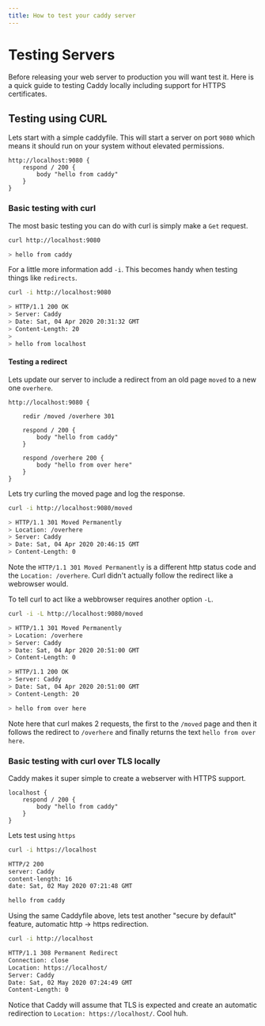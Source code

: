 ```yaml
---
title: How to test your caddy server
---
```


Testing Servers
=================

Before releasing your web server to production you will want test it. Here is a quick guide to testing Caddy locally including support for HTTPS certificates.

## Testing using CURL

Lets start with a simple caddyfile. This will start a server on port `9080` which means it should run on your system without elevated permissions.

```Caddyfile
http://localhost:9080 {
    respond / 200 {
        body "hello from caddy"
    }
}
```

### Basic testing with curl

The most basic testing you can do with curl is simply make a `Get` request.

```sh
curl http://localhost:9080

> hello from caddy
```

For a little more information add `-i`. This becomes handy when testing things like `redirects`.

```sh
curl -i http://localhost:9080

> HTTP/1.1 200 OK
> Server: Caddy
> Date: Sat, 04 Apr 2020 20:31:32 GMT
> Content-Length: 20
>
> hello from localhost
```

#### Testing a redirect

Lets update our server to include a redirect from an old page `moved` to a new one `overhere`.

```Caddyfile
http://localhost:9080 {

    redir /moved /overhere 301
    
    respond / 200 {
        body "hello from caddy"
    }

    respond /overhere 200 {
        body "hello from over here"
    }
}
```

Lets try curling the moved page and log the response.

```sh
curl -i http://localhost:9080/moved

> HTTP/1.1 301 Moved Permanently
> Location: /overhere
> Server: Caddy
> Date: Sat, 04 Apr 2020 20:46:15 GMT
> Content-Length: 0
```

Note the `HTTP/1.1 301 Moved Permanently` is a different http status code and the `Location: /overhere`. Curl didn't actually follow the redirect like a webrowser would.

To tell curl to act like a webbrowser requires another option `-L`.

```sh
curl -i -L http://localhost:9080/moved

> HTTP/1.1 301 Moved Permanently
> Location: /overhere
> Server: Caddy
> Date: Sat, 04 Apr 2020 20:51:00 GMT
> Content-Length: 0

> HTTP/1.1 200 OK
> Server: Caddy
> Date: Sat, 04 Apr 2020 20:51:00 GMT
> Content-Length: 20

> hello from over here
```

Note here that curl makes 2 requests, the first to the `/moved` page and then it follows the redirect to `/overhere` and finally returns the text `hello from over here`.

### Basic testing with curl over TLS locally

Caddy makes it super simple to create a webserver with HTTPS support.

```Caddyfile
localhost {
    respond / 200 {
        body "hello from caddy"
    }
}
```

Lets test using `https`

```sh
curl -i https://localhost

HTTP/2 200 
server: Caddy
content-length: 16
date: Sat, 02 May 2020 07:21:48 GMT

hello from caddy
```

Using the same Caddyfile above, lets test another "secure by default" feature, automatic http -> https redirection.

```sh
curl -i http://localhost

HTTP/1.1 308 Permanent Redirect
Connection: close
Location: https://localhost/
Server: Caddy
Date: Sat, 02 May 2020 07:24:49 GMT
Content-Length: 0
```

Notice that Caddy will assume that TLS is expected and create an automatic redirection to `Location: https://localhost/`. Cool huh.






